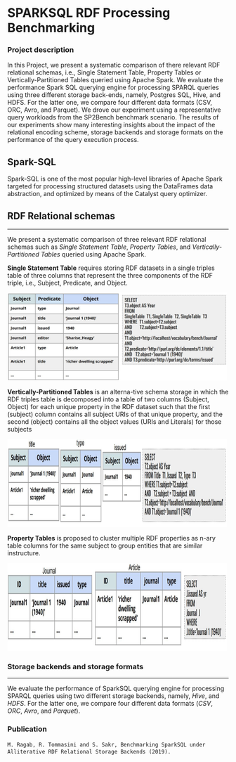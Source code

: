 # SPARKSQL RDF Processing Benchmarking
### Project description
In this Project, we present a systematic comparison of there relevant RDF relational schemas, i.e., Single Statement Table, Property Tables or Vertically-Partitioned Tables queried using Apache Spark. We evaluate the performance Spark SQL querying engine for processing SPARQL queries using three different storage back-ends, namely, Postgres SQL, Hive, and HDFS. For the latter one, we compare four different data formats (CSV, ORC, Avro, and Parquet). We drove our experiment using a representative query workloads from the SP2Bench benchmark scenario. The results of our experiments show many interesting insights about the impact of the relational encoding scheme, storage backends and storage formats on the performance of the query execution process.

## Spark-SQL
Spark-SQL is one of the most popular high-level libraries of Apache Spark targeted for processing structured datasets using the DataFrames data abstraction, and optimized by means of the Catalyst query optimizer.

## RDF Relational schemas
-----
We present a systematic comparison of three relevant RDF relational schemas such as _Single Statement Table_, _Property Tables_, and _Vertically-Partitioned Tables_  queried using Apache Spark. 


**Single Statement Table** requires  storing RDF datasets in a single triples table of three columns that represent the three components of the RDF triple, i.e., Subject, Predicate, and Object.

<img src="images/st.JPG" alt="spark" width="500" height="200">

**Vertically-Partitioned Tables** is an alterna-tive schema storage in which the RDF triples table is decomposed into a table of two columns (Subject, Object) for each unique property  in  the  RDF  dataset  such  that  the  first  (subject) column contains all subject URIs of that unique property, and the second (object) contains all the object values (URIs and Literals) for those subjects

<img src="https://github.com/EyvazovSadiq/SPARKSQLRDFBenchmarking/blob/master/figures/vt.JPG" alt="spark" width="500" height="200">

**Property Tables** is proposed to cluster multiple RDF properties as n-ary table columns for the same subject to group entities that are similar instructure.

<img src="https://github.com/EyvazovSadiq/SPARKSQLRDFBenchmarking/blob/master/figures/pt.JPG" alt="spark" width="500" height="200">


### Storage backends and storage formats
-----
We evaluate the performance of SparkSQL querying engine for processing SPARQL queries using two different storage backends, namely, _Hive_, and _HDFS_. For the latter one, we compare four different data formats (_CSV_, _ORC_, _Avro_, and _Parquet_). 








### Publication

    M. Ragab, R. Tommasini and S. Sakr, Benchmarking SparkSQL under Alliterative RDF Relational Storage Backends (2019).
